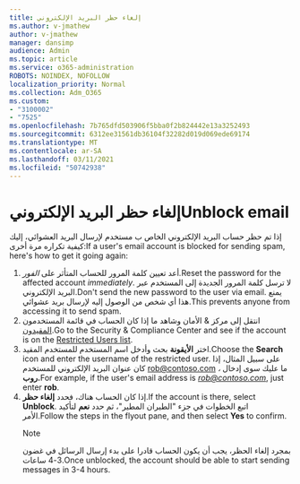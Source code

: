 ```yaml
---
title: إلغاء حظر البريد الإلكتروني
ms.author: v-jmathew
author: v-jmathew
manager: dansimp
audience: Admin
ms.topic: article
ms.service: o365-administration
ROBOTS: NOINDEX, NOFOLLOW
localization_priority: Normal
ms.collection: Adm_O365
ms.custom:
- "3100002"
- "7525"
ms.openlocfilehash: 7b765dfd503906f5bba0f2b824442e13a3252493
ms.sourcegitcommit: 6312ee31561db36104f32282d019d069ede69174
ms.translationtype: MT
ms.contentlocale: ar-SA
ms.lasthandoff: 03/11/2021
ms.locfileid: "50742938"
---
```

# <a name="unblock-email"></a><span data-ttu-id="23122-102">إلغاء حظر البريد الإلكتروني</span><span class="sxs-lookup"><span data-stu-id="23122-102">Unblock email</span></span>

<span data-ttu-id="23122-103">إذا تم حظر حساب البريد الإلكتروني الخاص ب مستخدم لإرسال البريد العشوائي، إليك كيفية تكراره مرة أخرى:</span><span class="sxs-lookup"><span data-stu-id="23122-103">If a user's email account is blocked for sending spam, here's how to get it going again:</span></span>

1. <span data-ttu-id="23122-104">أعد تعيين كلمة المرور للحساب المتأثر على *الفور.*</span><span class="sxs-lookup"><span data-stu-id="23122-104">Reset the password for the affected account *immediately*.</span></span> <span data-ttu-id="23122-105">لا ترسل كلمة المرور الجديدة إلى المستخدم عبر البريد الإلكتروني.</span><span class="sxs-lookup"><span data-stu-id="23122-105">Don't send the new password to the user via email.</span></span> <span data-ttu-id="23122-106">يمنع هذا أي شخص من الوصول إليه لإرسال بريد عشوائي.</span><span class="sxs-lookup"><span data-stu-id="23122-106">This prevents anyone from accessing it to send spam.</span></span>
2. <span data-ttu-id="23122-107">انتقل إلى مركز & الأمان وشاهد ما إذا كان الحساب في قائمة المستخدمون [المقيدون](https://protection.office.com/#/restrictedusers).</span><span class="sxs-lookup"><span data-stu-id="23122-107">Go to the Security & Compliance Center and see if the account is on the [Restricted Users list](https://protection.office.com/#/restrictedusers).</span></span>
3. <span data-ttu-id="23122-108">اختر **الأيقونة** بحث وأدخل اسم المستخدم للمستخدم المقيد.</span><span class="sxs-lookup"><span data-stu-id="23122-108">Choose the **Search** icon and enter the username of the restricted user.</span></span> <span data-ttu-id="23122-109">على سبيل المثال، إذا كان عنوان البريد الإلكتروني للمستخدم rob@contoso.com *،* ما عليك سوى إدخال **روب.**</span><span class="sxs-lookup"><span data-stu-id="23122-109">For example, if the user's email address is *rob@contoso.com*, just enter **rob**.</span></span>
4. <span data-ttu-id="23122-110">إذا كان الحساب هناك، فحدد **إلغاء حظر**.</span><span class="sxs-lookup"><span data-stu-id="23122-110">If the account is there, select **Unblock**.</span></span> <span data-ttu-id="23122-111">اتبع الخطوات في جزء "الطيران المطير"، ثم حدد **نعم** لتأكيد الأمر.</span><span class="sxs-lookup"><span data-stu-id="23122-111">Follow the steps in the flyout pane, and then select **Yes** to confirm.</span></span>  
    > [!NOTE]
    > <span data-ttu-id="23122-112">بمجرد إلغاء الحظر، يجب أن يكون الحساب قادرا على بدء إرسال الرسائل في غضون 3-4 ساعات.</span><span class="sxs-lookup"><span data-stu-id="23122-112">Once unblocked, the account should be able to start sending messages in 3-4 hours.</span></span>
